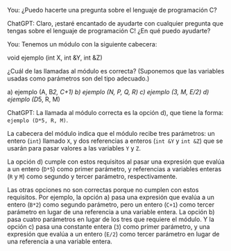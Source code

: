 You:
¿Puedo hacerte una pregunta sobre el lenguaje de programación C?

ChatGPT:
Claro, ¡estaré encantado de ayudarte con cualquier pregunta que tengas sobre el lenguaje de programación C! ¿En qué puedo ayudarte?

You:
Tenemos un módulo con la siguiente cabecera:

void ejemplo (int X, int &Y, int &Z)

¿Cuál de las llamadas al módulo es correcta? (Suponemos que las variables usadas como parámetros son del tipo adecuado.)

a) ejemplo (A, B*2, C+1)
b) ejemplo (N, P, Q, R)
c) ejemplo (3, M, E/2)
d) ejemplo (D*5, R, M)

ChatGPT:
La llamada al módulo correcta es la opción d), que tiene la forma: `ejemplo (D*5, R, M)`.

La cabecera del módulo indica que el módulo recibe tres parámetros: un entero (`int`) llamado `X`, y dos referencias a enteros (`int &Y` y `int &Z`) que se usarán para pasar valores a las variables `Y` y `Z`.

La opción d) cumple con estos requisitos al pasar una expresión que evalúa a un entero (`D*5`) como primer parámetro, y referencias a variables enteras (`R` y `M`) como segundo y tercer parámetro, respectivamente.

Las otras opciones no son correctas porque no cumplen con estos requisitos. Por ejemplo, la opción a) pasa una expresión que evalúa a un entero (`B*2`) como segundo parámetro, pero un entero (`C+1`) como tercer parámetro en lugar de una referencia a una variable entera. La opción b) pasa cuatro parámetros en lugar de los tres que requiere el módulo. Y la opción c) pasa una constante entera (`3`) como primer parámetro, y una expresión que evalúa a un entero (`E/2`) como tercer parámetro en lugar de una referencia a una variable entera.
